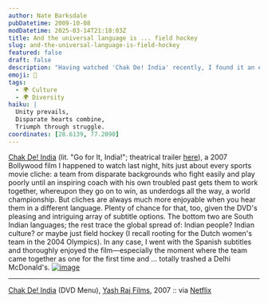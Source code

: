 ```yaml
---
author: Nate Barksdale
pubDatetime: 2009-10-08
modDatetime: 2025-03-14T21:18:03Z
title: And the universal language is ... field hockey
slug: and-the-universal-language-is-field-hockey
featured: false
draft: false
description: "Having watched 'Chak De! India' recently, I found it an entertaining take on the sports underdog narrative, enriched by its cultural nuances."
emoji: 🏑
tags:
  - 🌍 Culture
  - 🌍 Diversity
haiku: |
  Unity prevails,  
  Disparate hearts combine,  
  Triumph through struggle.
coordinates: [28.6139, 77.2090]
---
```


[Chak De! India](http://en.wikipedia.org/wiki/Chak_De!_India) (lit. "Go for It, India!"; theatrical trailer [here](http://www.youtube.com/watch?v=_NWwrarwqPE)), a 2007 Bollywood film I happened to watch last night, hits just about every sports movie cliche: a team from disparate backgrounds who fight easily and play poorly until an inspiring coach with his own troubled past gets them to work together, whereupon they go on to win, as underdogs all the way, a world championship. But cliches are always much more enjoyable when you hear them in a different language. Plenty of chance for that, too, given the DVD's pleasing and intriguing array of subtitle options. The bottom two are South Indian languages; the rest trace the global spread of: Indian people? Indian culture? or maybe just field hockey (I recall rooting for the Dutch women's team in the 2004 Olympics). In any case, I went with the Spanish subtitles and thoroughly enjoyed the film—especially the moment where the team came together as one for the first time and ... totally trashed a Delhi McDonald's. [![image](http://culture-making.com/media/photo.jpg)](http://en.wikipedia.org/wiki/Chak_De!_India)

---

[Chak De! India](http://en.wikipedia.org/wiki/Chak_De!_India) (DVD Menu), [Yash Raj Films](http://www.yashrajfilms.com/), 2007 :: via [Netflix](http://web.archive.org/web/20100814141355/http://www.netflix.com:80/Movie/Chak_De_India/70077853?)
